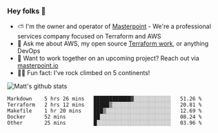 

### Hey folks 👋

- ⛅️ I'm the owner and operator of [Masterpoint](https://masterpoint.io) - We're a professional services company focused on Terraform and AWS
- 💬 Ask me about AWS, my open source [Terraform work](https://github.com/masterpointio?q=terraform&type=&language=hcl), or anything DevOps
- 🔨 Want to work together on an upcoming project? Reach out via [masterpoint.io](https://masterpoint.io)
- 🧗‍♂️ Fun fact: I've rock climbed on 5 continents! 


![Matt's github stats](https://github-readme-stats.vercel.app/api?username=Gowiem&count_private=true&theme=cobalt&show_icons=true)

<!--START_SECTION:waka-->
```text
Markdown    5 hrs 26 mins   ████████████▓░░░░░░░░░░░░   51.26 % 
Terraform   2 hrs 12 mins   █████▒░░░░░░░░░░░░░░░░░░░   20.81 % 
Makefile    1 hr 20 mins    ███▒░░░░░░░░░░░░░░░░░░░░░   12.69 % 
Docker      52 mins         ██░░░░░░░░░░░░░░░░░░░░░░░   08.24 % 
Other       25 mins         █░░░░░░░░░░░░░░░░░░░░░░░░   03.96 % 
```
<!--END_SECTION:waka-->
